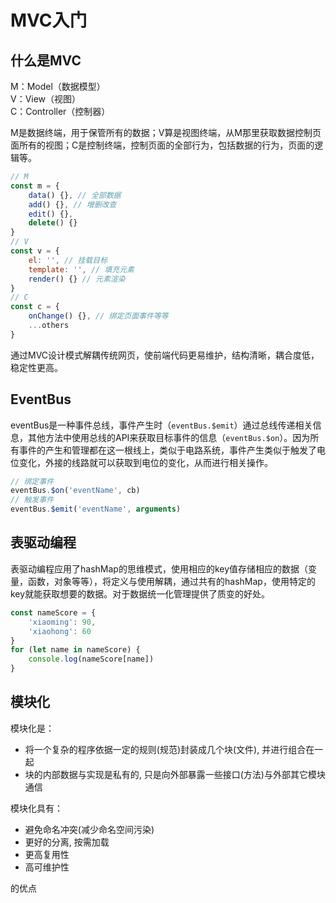 # MVC入门

## 什么是MVC

M：Model（数据模型）  
V：View（视图）  
C：Controller（控制器）

M是数据终端，用于保管所有的数据；V算是视图终端，从M那里获取数据控制页面所有的视图；C是控制终端，控制页面的全部行为，包括数据的行为，页面的逻辑等。

```js
// M
const m = {
    data() {}, // 全部数据
    add() {}, // 增删改查
    edit() {},
    delete() {}
}
// V
const v = {
    el: '', // 挂载目标
    template: '', // 填充元素
    render() {} // 元素渲染
}
// C
const c = {
    onChange() {}, // 绑定页面事件等等
    ...others
}
```

通过MVC设计模式解耦传统网页，使前端代码更易维护，结构清晰，耦合度低，稳定性更高。

## EventBus

eventBus是一种事件总线，事件产生时（`eventBus.$emit`）通过总线传递相关信息，其他方法中使用总线的API来获取目标事件的信息（`eventBus.$on`）。因为所有事件的产生和管理都在这一根线上，类似于电路系统，事件产生类似于触发了电位变化，外接的线路就可以获取到电位的变化，从而进行相关操作。

```js
// 绑定事件
eventBus.$on('eventName', cb)
// 触发事件
eventBus.$emit('eventName', arguments)
```

## 表驱动编程

表驱动编程应用了hashMap的思维模式，使用相应的key值存储相应的数据（变量，函数，对象等等），将定义与使用解耦，通过共有的hashMap，使用特定的key就能获取想要的数据。对于数据统一化管理提供了质变的好处。

```js
const nameScore = {
    'xiaoming': 90,
    'xiaohong': 60
}
for (let name in nameScore) {
    console.log(nameScore[name])
}
```

## 模块化

模块化是：  
* 将一个复杂的程序依据一定的规则(规范)封装成几个块(文件), 并进行组合在一起
* 块的内部数据与实现是私有的, 只是向外部暴露一些接口(方法)与外部其它模块通信

模块化具有：
* 避免命名冲突(减少命名空间污染)
* 更好的分离, 按需加载
* 更高复用性
* 高可维护性

的优点